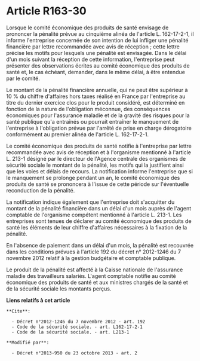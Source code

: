 # Article R163-30

Lorsque le comité économique des produits de santé envisage de prononcer la pénalité prévue au cinquième alinéa de l'article
L. 162-17-2-1, il informe l'entreprise concernée de son intention de lui infliger une pénalité financière par lettre
recommandée avec avis de réception ; cette lettre précise les motifs pour lesquels une pénalité est envisagée. Dans le délai
d'un mois suivant la réception de cette information, l'entreprise peut présenter des observations écrites au comité
économique des produits de santé et, le cas échéant, demander, dans le même délai, à être entendue par le comité. 

Le montant de la pénalité financière annuelle, qui ne peut être supérieur à 10 % du chiffre d'affaires hors taxes réalisé en
France par l'entreprise au titre du dernier exercice clos pour le produit considéré, est déterminé en fonction de la nature
de l'obligation méconnue, des conséquences économiques pour l'assurance maladie et de la gravité des risques pour la santé
publique qu'a entraînés ou pourrait entraîner le manquement de l'entreprise à l'obligation prévue par l'arrêté de prise en
charge dérogatoire conformément au premier alinéa de l'article L. 162-17-2-1. 

Le comité économique des produits de santé notifie à l'entreprise par lettre recommandée avec avis de réception et à
l'organisme mentionné à l'article L. 213-1 désigné par le directeur de l'Agence centrale des organismes de sécurité sociale
le montant de la pénalité, les motifs qui la justifient ainsi que les voies et délais de recours. La notification informe
l'entreprise que si le manquement se prolonge pendant un an, le comité économique des produits de santé se prononcera à
l'issue de cette période sur l'éventuelle reconduction de la pénalité. 

La notification indique également que l'entreprise doit s'acquitter du montant de la pénalité financière dans un délai d'un
mois auprès de l'agent comptable de l'organisme compétent mentionné à l'article L. 213-1. Les entreprises sont tenues de
déclarer au comité économique des produits de santé les éléments de leur chiffre d'affaires nécessaires à la fixation de la
pénalité. 

En l'absence de paiement dans un délai d'un mois, la pénalité est recouvrée dans les conditions prévues à l'article 192 du
décret n° 2012-1246 du 7 novembre 2012 relatif à la gestion budgétaire et comptable publique. 

Le produit de la pénalité est affecté à la Caisse nationale de l'assurance maladie des travailleurs salariés. L'agent
comptable notifie au comité économique des produits de santé et aux ministres chargés de la santé et de la sécurité sociale
les montants perçus.

**Liens relatifs à cet article**

	**Cite**:

	  - Décret n°2012-1246 du 7 novembre 2012 - art. 192
	  - Code de la sécurité sociale. - art. L162-17-2-1
	  - Code de la sécurité sociale. - art. L213-1

	**Modifié par**:

	  - Décret n°2013-950 du 23 octobre 2013 - art. 2
